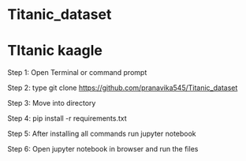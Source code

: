 # Titanic_dataset


# TItanic kaagle

Step 1: Open Terminal or command prompt

Step 2: type git clone https://github.com/pranavika545/Titanic_dataset

Step 3: Move into directory 

Step 4: pip install -r requirements.txt

Step 5: After installing all commands run jupyter notebook

Step 6: Open jupyter notebook in browser and run the files 
